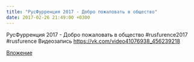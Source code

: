 ```yaml
---
title: "РусФурренция 2017 - Добро пожаловать в общество"
date: 2017-02-26 21:49:00 +0300
---
```


РусФурренция 2017 - Добро пожаловать в общество
#rusfurence2017 #rusfurence
Видеозапись
https://vk.com/video41076938_456239218

[Вложение](https://vk.com/video41076938_456239218)
